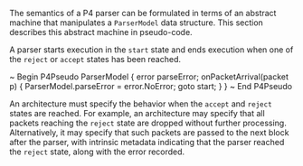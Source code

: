 The semantics of a P4 parser can be formulated in terms of an abstract
machine that manipulates a `ParserModel` data structure. This section
describes this abstract machine in pseudo-code.

A parser starts execution in the `start` state and ends execution when
one of the `reject` or `accept` states has been reached.

\~ Begin P4Pseudo ParserModel { error parseError; onPacketArrival(packet
p) { ParserModel.parseError = error.NoError; goto start; } } \~ End
P4Pseudo

An architecture must specify the behavior when the `accept` and `reject`
states are reached. For example, an architecture may specify that all
packets reaching the `reject` state are dropped without further
processing. Alternatively, it may specify that such packets are passed
to the next block after the parser, with intrinsic metadata indicating
that the parser reached the `reject` state, along with the error
recorded.
